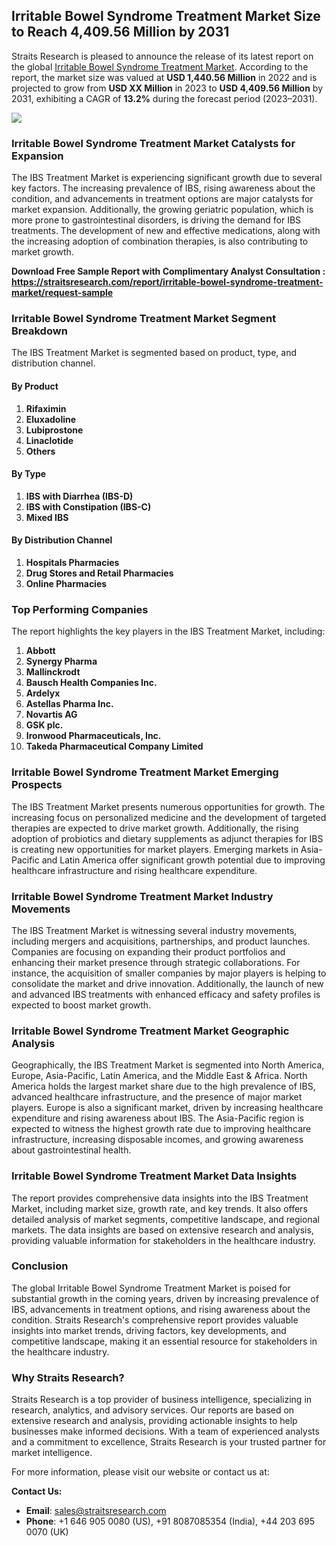 <h2><strong>Irritable Bowel Syndrome Treatment Market Size to Reach 4,409.56 Million by 2031&nbsp;</strong></h2>
<p>Straits Research is pleased to announce the release of its latest report on the global <a href="https://straitsresearch.com/report/irritable-bowel-syndrome-treatment-market">Irritable Bowel Syndrome Treatment Market</a>. According to the report, the market size was valued at&nbsp;<strong>USD 1,440.56 Million</strong>&nbsp;in 2022 and is projected to grow from&nbsp;<strong>USD XX Million</strong>&nbsp;in 2023 to&nbsp;<strong>USD 4,409.56 Million</strong>&nbsp;by 2031, exhibiting a CAGR of&nbsp;<strong>13.2%</strong>&nbsp;during the forecast period (2023&ndash;2031).</p>
<img src="https://blogger.googleusercontent.com/img/b/R29vZ2xl/AVvXsEjiyQWS6tKbUdHmdi1JMYwV1qjCUdRaJ9bApcJzAbYx_qrY43UUwzUUXm5Pd6ozzKDt0QpILDiTcb8DOYGYZJD4BM0YNoF0ESKc18ruuBH8glQpjgG3LjuJ3Ntku9H1FlZBF4cUGuWDbJOJuUMcSgdKJWxRaCPogKEL6AaugjDPc5oJIMeo7QS5PRWI/s700/13.jpg">
<h3>Irritable Bowel Syndrome Treatment Market Catalysts for Expansion</h3>
<p>The IBS Treatment Market is experiencing significant growth due to several key factors. The increasing prevalence of IBS, rising awareness about the condition, and advancements in treatment options are major catalysts for market expansion. Additionally, the growing geriatric population, which is more prone to gastrointestinal disorders, is driving the demand for IBS treatments. The development of new and effective medications, along with the increasing adoption of combination therapies, is also contributing to market growth.</p>
<p><strong>Download Free Sample Report with&nbsp;Complimentary Analyst Consultation : <a href="https://straitsresearch.com/report/irritable-bowel-syndrome-treatment-market/request-sample">https://straitsresearch.com/report/irritable-bowel-syndrome-treatment-market/request-sample</a><br /></strong></p>
<h3>Irritable Bowel Syndrome Treatment Market Segment Breakdown</h3>
<p>The IBS Treatment Market is segmented based on product, type, and distribution channel.</p>
<h4>By Product</h4>
<ol>
<li><strong>Rifaximin</strong></li>
<li><strong>Eluxadoline</strong></li>
<li><strong>Lubiprostone</strong></li>
<li><strong>Linaclotide</strong></li>
<li><strong>Others</strong></li>
</ol>
<h4>By Type</h4>
<ol>
<li><strong>IBS with Diarrhea (IBS-D)</strong></li>
<li><strong>IBS with Constipation (IBS-C)</strong></li>
<li><strong>Mixed IBS</strong></li>
</ol>
<h4>By Distribution Channel</h4>
<ol>
<li><strong>Hospitals Pharmacies</strong></li>
<li><strong>Drug Stores and Retail Pharmacies</strong></li>
<li><strong>Online Pharmacies</strong></li>
</ol>
<h3>Top Performing Companies</h3>
<p>The report highlights the key players in the IBS Treatment Market, including:</p>
<ol>
<li><strong>Abbott</strong></li>
<li><strong>Synergy Pharma</strong></li>
<li><strong>Mallinckrodt</strong></li>
<li><strong>Bausch Health Companies Inc.</strong></li>
<li><strong>Ardelyx</strong></li>
<li><strong>Astellas Pharma Inc.</strong></li>
<li><strong>Novartis AG</strong></li>
<li><strong>GSK plc.</strong></li>
<li><strong>Ironwood Pharmaceuticals, Inc.</strong></li>
<li><strong>Takeda Pharmaceutical Company Limited</strong></li>
</ol>
<h3>Irritable Bowel Syndrome Treatment Market Emerging Prospects</h3>
<p>The IBS Treatment Market presents numerous opportunities for growth. The increasing focus on personalized medicine and the development of targeted therapies are expected to drive market growth. Additionally, the rising adoption of probiotics and dietary supplements as adjunct therapies for IBS is creating new opportunities for market players. Emerging markets in Asia-Pacific and Latin America offer significant growth potential due to improving healthcare infrastructure and rising healthcare expenditure.</p>
<h3>Irritable Bowel Syndrome Treatment Market Industry Movements</h3>
<p>The IBS Treatment Market is witnessing several industry movements, including mergers and acquisitions, partnerships, and product launches. Companies are focusing on expanding their product portfolios and enhancing their market presence through strategic collaborations. For instance, the acquisition of smaller companies by major players is helping to consolidate the market and drive innovation. Additionally, the launch of new and advanced IBS treatments with enhanced efficacy and safety profiles is expected to boost market growth.</p>
<h3>Irritable Bowel Syndrome Treatment Market Geographic Analysis</h3>
<p>Geographically, the IBS Treatment Market is segmented into North America, Europe, Asia-Pacific, Latin America, and the Middle East &amp; Africa. North America holds the largest market share due to the high prevalence of IBS, advanced healthcare infrastructure, and the presence of major market players. Europe is also a significant market, driven by increasing healthcare expenditure and rising awareness about IBS. The Asia-Pacific region is expected to witness the highest growth rate due to improving healthcare infrastructure, increasing disposable incomes, and growing awareness about gastrointestinal health.</p>
<h3>Irritable Bowel Syndrome Treatment Market Data Insights</h3>
<p>The report provides comprehensive data insights into the IBS Treatment Market, including market size, growth rate, and key trends. It also offers detailed analysis of market segments, competitive landscape, and regional markets. The data insights are based on extensive research and analysis, providing valuable information for stakeholders in the healthcare industry.</p>
<h3>Conclusion</h3>
<p>The global Irritable Bowel Syndrome Treatment Market is poised for substantial growth in the coming years, driven by increasing prevalence of IBS, advancements in treatment options, and rising awareness about the condition. Straits Research's comprehensive report provides valuable insights into market trends, driving factors, key developments, and competitive landscape, making it an essential resource for stakeholders in the healthcare industry.</p>
<h3>Why Straits Research?</h3>
<p>Straits Research is a top provider of business intelligence, specializing in research, analytics, and advisory services. Our reports are based on extensive research and analysis, providing actionable insights to help businesses make informed decisions. With a team of experienced analysts and a commitment to excellence, Straits Research is your trusted partner for market intelligence.</p>
<p>For more information, please visit our website or contact us at:</p>
<p><strong>Contact Us:</strong></p>
<ul>
<li><strong>Email</strong>:&nbsp;<a tabindex="" href="mailto:sales@straitsresearch.com&quot;&quot;" target="">sales@straitsresearch.com</a></li>
<li><strong>Phone</strong>: +1 646 905 0080 (US), +91 8087085354 (India), +44 203 695 0070 (UK)</li>
</ul>
